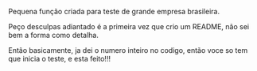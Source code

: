 Pequena função criada para teste de grande empresa brasileira.

Peço desculpas adiantado é a primeira vez que crio um README, não sei bem a forma como detalha.

Então basicamente, ja dei o numero inteiro no codigo, então voce so tem que inicia o teste, e esta feito!!!
